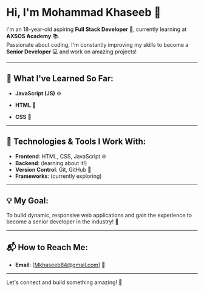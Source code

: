 # Hi, I'm **Mohammad Khaseeb** 👋

I'm an 18-year-old aspiring **Full Stack Developer** 🚀, currently learning at **AXSOS Academy** 📚.  
Passionate about coding, I'm constantly improving my skills to become a **Senior Developer** 💻 and work on amazing projects!

---

## 🌱 **What I've Learned So Far:**
- **JavaScript (JS)** ⚙️

- **HTML** 📄

- **CSS** 🎨


---

## 🔧 **Technologies & Tools I Work With:**
- **Frontend**: HTML, CSS, JavaScript 🌐
- **Backend**: (learning about it!)
- **Version Control**: Git, GitHub 📂
- **Frameworks**: (currently exploring)

---

## 💡 **My Goal:**
To build dynamic, responsive web applications and gain the experience to become a senior developer in the industry! 🌟

---

## 📬 **How to Reach Me:**
- **Email**: [Mkhaseeb84@gmail.com] 📧


---

Let's connect and build something amazing! 🤝
